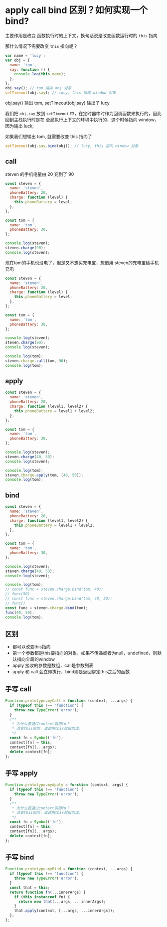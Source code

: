# apply call bind 区别？如何实现一个bind?

主要作用是改变 函数执行时的上下文，换句话说是改变函数运行时的 `this` 指向

那什么情况下需要改变 `this` 指向呢？

```js
var name = 'lucy';
var obj = {
  name: 'tom',
  say: function () {
    console.log(this.name);
  },
};
obj.say(); // tom 指向 obj 对象
setTimeout(obj.say); // lucy, this 指向 window 对象
```

obj.say() 输出 tom, setTimeout(obj.say) 输出了 lucy

我们把 `obj.say` 放到 `setTimeout` 中，在定时器中时作为回调函数来执行的，因此回到主栈执行时是在 全局执行上下文的环境中执行的，这个时候指向 window，因为输出 luck;

如果我们想输出 tom, 就需要改变 this 指向了

```js
setTimeout(obj.say.bind(obj)); // lucy, this 指向 window 对象
```

## call

steven 的手机电量由 20 充到了 90

```js
const steven = {
  name: 'steven',
  phoneBattery: 20,
  charge: function (level) {
    this.phoneBattery = level;
  },
};

const tom = {
  name: 'tom',
  phoneBattery: 30,
};

console.log(steven);
steven.charge(90);
console.log(steven);
```

现在tom的手机也没电了，但是又不想买充电宝，想借用 steven的充电宝给手机充电

```js
const steven = {
  name: 'steven',
  phoneBattery: 20,
  charge: function (level) {
    this.phoneBattery = level;
  },
};

const tom = {
  name: 'tom',
  phoneBattery: 30,
};

console.log(steven);
steven.charge(90);
console.log(steven);

console.log(tom);
steven.charge.call(tom, 90);
console.log(tom);
```

## apply

```js
const steven = {
  name: 'steven',
  phoneBattery: 20,
  charge: function (level1, level2) {
    this.phoneBattery = level1 + level2;
  },
};

const tom = {
  name: 'tom',
  phoneBattery: 30,
};

console.log(steven);
steven.charge(40, 50);
console.log(steven);

console.log(tom);
steven.charge.apply(tom, [40, 50]);
console.log(tom);
```

## bind

```js
const steven = {
  name: 'steven',
  phoneBattery: 20,
  charge: function (level1, level2) {
    this.phoneBattery = level1 + level2;
  },
};

const tom = {
  name: 'tom',
  phoneBattery: 30,
};

console.log(steven);
steven.charge(40, 50);
console.log(steven);

console.log(tom);
// const func = steven.charge.bind(tom, 40);
// func(50)
// const func = steven.charge.bind(tom, 40, 50);
// func()
const func = steven.charge.bind(tom);
func(40, 50);
console.log(tom);
```

## 区别

- 都可以改变this指向
- 第一个参数都是this要指向的对象，如果不传递或者为null，undefined，则默认指向全局的window
- apply 接收的参数是数组，call是参数列表
- apply 和 call 会立即执行，bind则是返回绑定this之后的函数

## 手写 call

```js
Function.prototype.myCall = function (context, ...args) {
  if (typeof this !== 'function') {
    throw new TypeError('error');
  }
  /**
   * 为什么要通过context调用fn？
   * 改变this指向，谁调用this就指向谁。
   */
  const fn = Symbol('fn');
  context[fn] = this;
  context[fn](...args);
  delete context[fn];
};
```

## 手写 apply

```js
Function.prototype.myApply = function (context, args) {
  if (typeof this !== 'function') {
    throw new TypeError('error');
  }
  /**
   * 为什么要通过context调用fn？
   * 改变this指向，谁调用this就指向谁。
   */
  const fn = Symbol('fn');
  context[fn] = this;
  context[fn](...args);
  delete context[fn];
};
```

## 手写 bind

```js
Function.prototype.myBind = function (context, ...args) {
  if (typeof this !== 'function') {
    throw new TypeError('error');
  }
  const that = this;
  return function fn(...innerArgs) {
    if (this instanceof fn) {
      return new that(...args, ...innerArgs);
    }
    that.apply(context, [...args, ...innerArgs]);
  };
};
```
